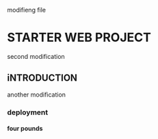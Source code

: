 modifieng file

# STARTER WEB PROJECT
second modification

## iNTRODUCTION
another modification

### deployment


#### four pounds